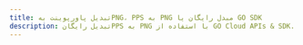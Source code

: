 ---title: تبدیل پاورپوینت بهPNG، PPS به PNG مبدل رایگان یا GO SDKdescription: تبدیل رایگانPPS به PNG با استفاده از GO Cloud APIs & SDK. همچنین اسناد Microsoft PowerPoint را در Cloud ایجاد، ویرایش و رندر کنید.---